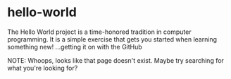 hello-world
===========

The Hello World project is a time-honored tradition in computer programming. It is a simple exercise that gets you started when learning something new!   ...getting it on with the GitHub

NOTE:
    Whoops, looks like that page doesn't exist.
    Maybe try searching for what you're looking for?
